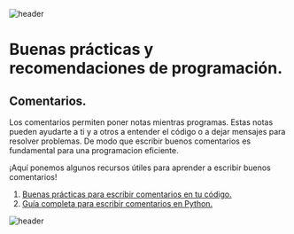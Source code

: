 
![header](/Tutoriales-IFC/assets/header.png)





# Buenas prácticas y recomendaciones de programación.


## Comentarios.

Los comentarios permiten poner notas mientras programas. Estas notas
pueden ayudarte a ti y a otros a entender el código o a dejar mensajes
para resolver problemas. De modo que escribir buenos comentarios es
fundamental para una programacion eficiente.

¡Aquí ponemos algunos recursos útiles para aprender a escribir buenos comentarios!

1. [Buenas prácticas para escribir comentarios en tu código.](https://stackoverflow.blog/2021/12/23/best-practices-for-writing-code-comments/)
2. [Guía completa para escribir comentarios en Python.](https://realpython.com/documenting-python-code/)









![header](/Tutoriales-IFC/assets/header.png)

